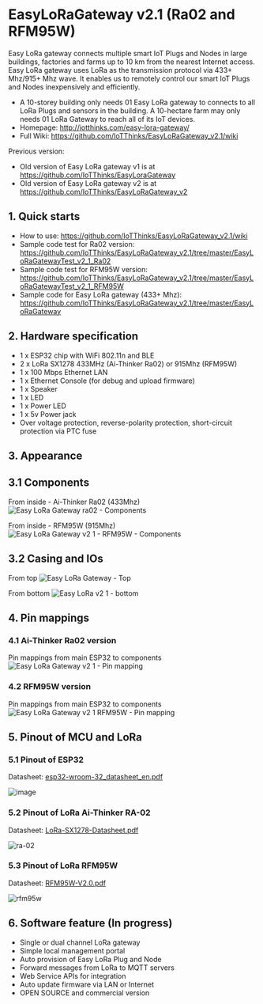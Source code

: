 # EasyLoRaGateway v2.1 (Ra02 and RFM95W)
Easy LoRa gateway connects multiple smart IoT Plugs and Nodes in large buildings, factories and farms up to 10 km from the nearest Internet access. Easy LoRa gateway uses LoRa as the transmission protocol via 433+ Mhz/915+ Mhz wave. It enables us to remotely control our smart IoT Plugs and Nodes inexpensively and efficiently.
- A 10-storey building only needs 01 Easy LoRa gateway to connects to all LoRa Plugs and sensors in the building. A 10-hectare farm may only needs 01 LoRa Gateway to reach all of its IoT devices.
- Homepage: http://iotthinks.com/easy-lora-gateway/
- Full Wiki: https://github.com/IoTThinks/EasyLoRaGateway_v2.1/wiki

Previous version:
- Old version of Easy LoRa gateway v1 is at https://github.com/IoTThinks/EasyLoraGateway
- Old version of Easy LoRa gateway v2 is at https://github.com/IoTThinks/EasyLoRaGateway_v2


## 1. Quick starts
* How to use: https://github.com/IoTThinks/EasyLoRaGateway_v2.1/wiki
* Sample code test for Ra02 version: https://github.com/IoTThinks/EasyLoRaGateway_v2.1/tree/master/EasyLoRaGatewayTest_v2_1_Ra02
* Sample code test for RFM95W version: https://github.com/IoTThinks/EasyLoRaGateway_v2.1/tree/master/EasyLoRaGatewayTest_v2_1_RFM95W
* Sample code for Easy LoRa gateway (433+ Mhz): https://github.com/IoTThinks/EasyLoRaGateway_v2.1/tree/master/EasyLoRaGateway

## 2. Hardware specification
- 1 x ESP32 chip with WiFi 802.11n and BLE
- 2 x LoRa SX1278 433MHz (Ai-Thinker Ra02) or 915Mhz (RFM95W)
- 1 x 100 Mbps Ethernet LAN
- 1 x Ethernet Console (for debug and upload firmware)
- 1 x Speaker
- 1 x LED
- 1 x Power LED
- 1 x 5v Power jack
- Over voltage protection, reverse-polarity protection, short-circuit protection via PTC fuse

## 3. Appearance 
## 3.1 Components
From inside - Ai-Thinker Ra02 (433Mhz)
![Easy LoRa Gateway ra02 - Components](https://user-images.githubusercontent.com/29994971/105449021-0c91a780-5caa-11eb-98e5-35a089a58b1b.jpg)

From inside - RFM95W (915Mhz)
![Easy LoRa Gateway v2 1 - RFM95W - Components](https://user-images.githubusercontent.com/29994971/104901891-90007f80-59b0-11eb-8f50-9a383154f43f.jpg)

## 3.2 Casing and IOs
From top
![Easy LoRa Gateway - Top](https://user-images.githubusercontent.com/29994971/63238055-d5c29100-c26e-11e9-8cbc-09ef7bee3845.JPG)

From bottom
![Easy LoRa v2 1 - bottom](https://user-images.githubusercontent.com/29994971/63233301-ace3d100-c259-11e9-9a7b-c0d4757752c0.JPG)

## 4. Pin mappings
### 4.1 Ai-Thinker Ra02 version
Pin mappings from main ESP32 to components
![Easy LoRa Gateway v2 1 - Pin mapping](https://user-images.githubusercontent.com/29994971/63233171-c59fb700-c258-11e9-8842-81c59109e307.png)

### 4.2 RFM95W version
Pin mappings from main ESP32 to components
![Easy LoRa Gateway v2 1 RFM95W - Pin mapping](https://user-images.githubusercontent.com/29994971/104907733-22f0e800-59b8-11eb-9b6b-f0ee3d424dfb.png)

## 5. Pinout of MCU and LoRa
### 5.1 Pinout of ESP32
Datasheet: [esp32-wroom-32_datasheet_en.pdf](https://github.com/IoTThinks/EasyLoRaGateway_v2.1/files/5829820/esp32-wroom-32_datasheet_en.pdf)

![image](https://user-images.githubusercontent.com/29994971/60634413-07a3a380-9e39-11e9-86dd-2acc5d586cae.png)

### 5.2 Pinout of LoRa Ai-Thinker RA-02
Datasheet: [LoRa-SX1278-Datasheet.pdf](https://github.com/IoTThinks/EasyLoRaGateway_v2.1/files/5829814/LoRa-SX1278-Datasheet.pdf)

![ra-02](https://user-images.githubusercontent.com/29994971/63237606-e07c2680-c26c-11e9-81fe-7d4bf97f237a.png)

### 5.3 Pinout of LoRa RFM95W
Datasheet: [RFM95W-V2.0.pdf](https://github.com/IoTThinks/EasyLoRaGateway_v2.1/files/5829531/RFM95W-V2.0.pdf)

![rfm95w](https://user-images.githubusercontent.com/29994971/104902531-6eec5e80-59b1-11eb-900c-c7f35da2d57c.png)


## 6. Software feature (In progress)
- Single or dual channel LoRa gateway
- Simple local management portal
- Auto provision of Easy LoRa Plug and Node
- Forward messages from LoRa to MQTT servers
- Web Service APIs for integration
- Auto update firmware via LAN or Internet
- OPEN SOURCE and commercial version
